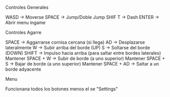 Controles Generales

WASD → Moverse
SPACE → Jump/Doble Jump
SHIF T → Dash
ENTER → Abrir menu ingame

Controles Agarre

SPACE → Aggarrarse cornisa cercana (si llega)
AD → Desplazarse lateralmente
W → Subir arriba del borde (UP)
S → Soltarse del borde (DOWN)
SHIFT → Impulso hacia arriba (para saltar entre bordes laterales)
Mantener SPACE + W → Subir de borde (a uno superior)
Mantener SPACE + S → Bajar de borde (a uno superior)
Mantener SPACE + AD → Saltar a un borde adyacente

Menu

Funcionana todos los botones menos el se "Settings" 

